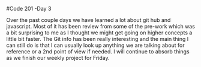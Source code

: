 #Code 201 -Day 3

Over the past couple days we have learned a lot about git hub and javascript. Most of it has been review from some of the pre-work which was a bit surprising to me as I thought we might get going on higher concepts a little bit faster. The Git info has been really interesting and the main thing I can still do is that I can usually look up anything we are talking about for reference or a 2nd point of view if needed. I will continue to absorb things as we finish our weekly project for Friday.
